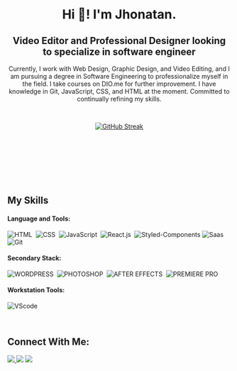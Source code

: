 
<h1 align="center" color="blue"> Hi 👋! I'm Jhonatan. </h1>
<h2 align="center" color="blue">Video Editor and Professional Designer looking to specialize in software engineer</h2>

<p align="center">Currently, I work with Web Design, Graphic Design, and Video Editing, and I am pursuing a degree in Software Engineering to professionalize myself in the field. I take courses on DIO.me for further improvement. I have knowledge in Git, JavaScript, CSS, and HTML at the moment. Committed to continually refining my skills.</p>&nbsp;

<div  align="center" style="margin-bottom:100px">

<a href="https://git.io/streak-stats"><img src="https://github-readme-streak-stats.herokuapp.com?user=jhowoliveira0&theme=radical&hide_border=true&mode=weekly" alt="GitHub Streak" /></a>

 </div>
 
 &nbsp;
 &nbsp;

## My Skills

#### Language and Tools:

![HTML](https://img.shields.io/badge/HTML5-E34F26?style=for-the-badge&logo=html5&logoColor=white)&nbsp;
![CSS](https://img.shields.io/badge/CSS3-1572B6?style=for-the-badge&logo=css3&logoColor=white)&nbsp;
![JavaScript](https://img.shields.io/badge/JavaScript-F7DF1E?style=for-the-badge&logo=javascript&logoColor=black)&nbsp;
![React.js](https://img.shields.io/badge/React-20232A?style=for-the-badge&logo=react&logoColor=61DAFB)&nbsp;
![Styled-Components](https://img.shields.io/badge/styledcomponents-DB7093.svg?style=for-the-badge&logo=styled-components&logoColor=white)
![Saas](https://img.shields.io/badge/Sass-CC6699.svg?style=for-the-badge&logo=Sass&logoColor=white)
![Git](https://img.shields.io/badge/GIT-E44C30?style=for-the-badge&logo=git&logoColor=white)&nbsp;

#### Secondary Stack:

![WORDPRESS](https://img.shields.io/badge/WordPress-21759B.svg?style=for-the-badge&logo=WordPress&logoColor=white
)&nbsp;
![PHOTOSHOP](https://img.shields.io/badge/Adobe%20Photoshop-31A8FF.svg?style=for-the-badge&logo=Adobe-Photoshop&logoColor=white)&nbsp;
![AFTER EFFECTS](https://img.shields.io/badge/Adobe%20After%20Effects-9999FF.svg?style=for-the-badge&logo=Adobe-After-Effects&logoColor=white)&nbsp;
![PREMIERE PRO](https://img.shields.io/badge/Adobe%20Premiere%20Pro-9999FF.svg?style=for-the-badge&logo=Adobe-Premiere-Pro&logoColor=white)&nbsp;

#### Workstation Tools:

![VScode](https://img.shields.io/badge/vscode-4285F4?style=for-the-badge&logo=vscode&logoColor=white)&nbsp;

&nbsp;

## Connect With Me:

<div> 
<a href="https://www.instagram.com/jhowoliveira0" target="_blank"><img src="https://img.shields.io/badge/-Instagram-%23E4405F?style=for-the-badge&logo=instagram&logoColor=white">
</a>
<a href = "mailto:jhonatanro.01@gmail.com"> <img src="https://img.shields.io/badge/-Gmail-%23333?style=for-the-badge&logo=gmail&logoColor=white" target="_blank"></a>
<a href="https://www.linkedin.com/in/jhowoliveira0/" target="_blank"><img src="https://img.shields.io/badge/-LinkedIn-%230077B5?style=for-the-badge&logo=linkedin&logoColor=white"  target="_blank"></a> 
</div>&nbsp;&nbsp;
